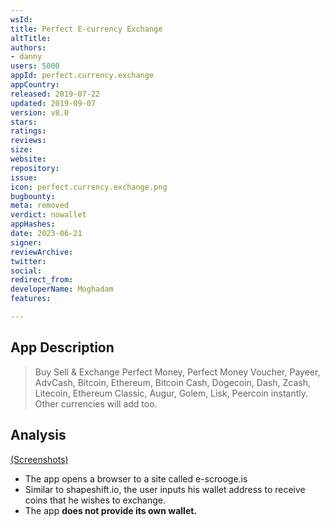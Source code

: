 ```yaml
---
wsId: 
title: Perfect E-currency Exchange
altTitle: 
authors:
- danny
users: 5000
appId: perfect.currency.exchange
appCountry: 
released: 2019-07-22
updated: 2019-09-07
version: v8.0
stars: 
ratings: 
reviews: 
size: 
website: 
repository: 
issue: 
icon: perfect.currency.exchange.png
bugbounty: 
meta: removed
verdict: nowallet
appHashes: 
date: 2023-06-21
signer: 
reviewArchive: 
twitter: 
social: 
redirect_from: 
developerName: Moghadam
features: 

---
```


## App Description 

> Buy Sell & Exchange Perfect Money, Perfect Money Voucher, Payeer, AdvCash, Bitcoin, Ethereum, Bitcoin Cash, Dogecoin, Dash, Zcash, Litecoin, Ethereum Classic, Augur, Golem, Lisk, Peercoin instantly.
Other currencies will add too.

## Analysis 

[(Screenshots)](https://twitter.com/BitcoinWalletz/status/1654680640753901568)

- The app opens a browser to a site called e-scrooge.is
- Similar to shapeshift.io, the user inputs his wallet address to receive coins that he wishes to exchange. 
- The app **does not provide its own wallet.** 
